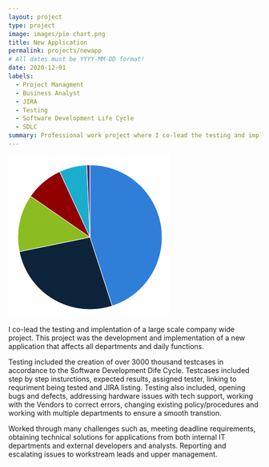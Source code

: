 ```yaml
---
layout: project
type: project
image: images/pie chart.png
title: New Application
permalink: projects/newapp
# All dates must be YYYY-MM-DD format!
date: 2020-12-01
labels:
  - Project Managment
  - Business Analyst
  - JIRA
  - Testing
  - Software Development Life Cycle
  - SDLC
summary: Professional work project where I co-lead the testing and implementation of a new application. 
---
```


<img class="ui medium right floated rounded image" src="../images/pie chart.png">

I co-lead the testing and implentation of a large scale company wide project. This project was the development and implementation of a new application that affects all departments and daily functions.

Testing included the creation of over 3000 thousand testcases in accordance to the Software Development Dife Cycle. Testcases included step by step insturctions, expected results, assigned tester, linking to requriment being tested and JIRA listing. Testing also included, opening bugs and defects, addressing hardware issues with tech support, working with the Vendors to correct errors, changing existing policy/procedures and working with multiple departments to ensure a smooth transtion. 

Worked through many challenges such as, meeting deadline requirements, obtaining technical solutions for applications from both internal IT departments and external developers and analysts. Reporting and escalating issues to workstream leads and upper management. 





